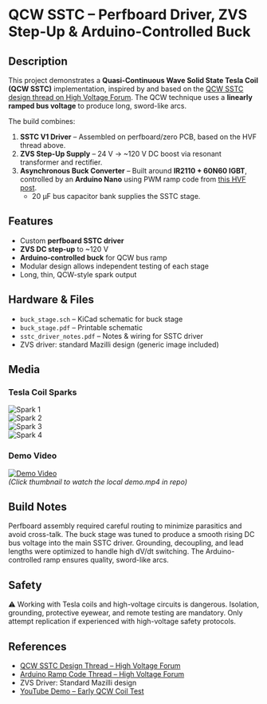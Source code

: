 # QCW SSTC – Perfboard Driver, ZVS Step-Up & Arduino-Controlled Buck

## Description
This project demonstrates a **Quasi-Continuous Wave Solid State Tesla Coil (QCW SSTC)** implementation, inspired by and based on the [QCW SSTC design thread on High Voltage Forum](https://highvoltageforum.net/index.php?topic=1412.0). The QCW technique uses a **linearly ramped bus voltage** to produce long, sword-like arcs.  

The build combines:  
1. **SSTC V1 Driver** – Assembled on perfboard/zero PCB, based on the HVF thread above.  
2. **ZVS Step-Up Supply** – 24 V → ~120 V DC boost via resonant transformer and rectifier.  
3. **Asynchronous Buck Converter** – Built around **IR2110 + 60N60 IGBT**, controlled by an **Arduino Nano** using PWM ramp code from [this HVF post](https://highvoltageforum.net/index.php?topic=844.msg5655#msg5655).  
   - 20 µF bus capacitor bank supplies the SSTC stage.  

## Features
- Custom **perfboard SSTC driver**  
- **ZVS DC step-up** to ~120 V  
- **Arduino-controlled buck** for QCW bus ramp  
- Modular design allows independent testing of each stage  
- Long, thin, QCW-style spark output  

## Hardware & Files
- `buck_stage.sch` – KiCad schematic for buck stage  
- `buck_stage.pdf` – Printable schematic  
- `sstc_driver_notes.pdf` – Notes & wiring for SSTC driver  
- ZVS driver: standard Mazilli design (generic image included)  

## Media

### Tesla Coil Sparks
![Spark 1](spark1.jpg)  
![Spark 2](spark2.jpg)  
![Spark 3](spark3.jpg)  
![Spark 4](spark4.jpg)   

### Demo Video
[![Demo Video](spark1.jpg)](demo.mp4)  
*(Click thumbnail to watch the local demo.mp4 in repo)*  

## Build Notes
Perfboard assembly required careful routing to minimize parasitics and avoid cross-talk. The buck stage was tuned to produce a smooth rising DC bus voltage into the main SSTC driver. Grounding, decoupling, and lead lengths were optimized to handle high dV/dt switching. The Arduino-controlled ramp ensures quality, sword-like arcs.  

## Safety
⚠️ Working with Tesla coils and high-voltage circuits is dangerous. Isolation, grounding, protective eyewear, and remote testing are mandatory. Only attempt replication if experienced with high-voltage safety protocols.  

## References
- [QCW SSTC Design Thread – High Voltage Forum](https://highvoltageforum.net/index.php?topic=1412.0)  
- [Arduino Ramp Code Thread – High Voltage Forum](https://highvoltageforum.net/index.php?topic=844.msg5655#msg5655)  
- ZVS Driver: Standard Mazilli design  
- [YouTube Demo – Early QCW Coil Test](https://www.youtube.com/watch?v=OTg-Y0lxt5U)
